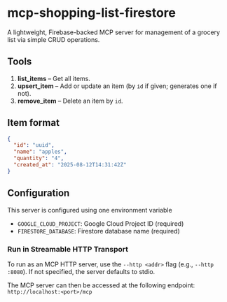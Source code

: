# mcp-shopping-list-firestore

A lightweight, Firebase-backed MCP server for management of a grocery list via simple CRUD operations.

## Tools

1. **list_items** – Get all items.
2. **upsert_item** – Add or update an item (by `id` if given; generates one if not).
3. **remove_item** – Delete an item by `id`.

## Item format

```json
{
  "id": "uuid",
  "name": "apples",
  "quantity": "4",
  "created_at": "2025-08-12T14:31:42Z"
}
```

## Configuration

This server is configured using one environment variable

- `GOOGLE_CLOUD_PROJECT`: Google Cloud Project ID (required)
- `FIRESTORE_DATABASE`: Firestore database name (required)

### Run in Streamable HTTP Transport

To run as an MCP HTTP server, use the `--http <addr>` flag (e.g., `--http :8080`). If not specified, the server defaults to stdio.

The MCP server can then be accessed at the following endpoint: `http://localhost:<port>/mcp`
